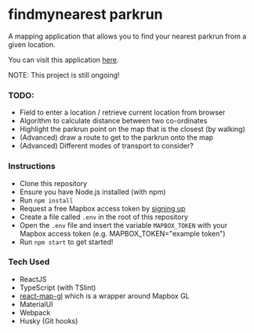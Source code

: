 # findmynearest parkrun

A mapping application that allows you to find your nearest parkrun from a given location.

You can visit this application <a href="https://findmynearest-parkrun.firebaseapp.com/" target="_blank">here</a>. 

NOTE: This project is still ongoing!

### TODO:
- Field to enter a location / retrieve current location from browser
- Algorithm to calculate distance between two co-ordinates
- Highlight the parkrun point on the map that is the closest (by walking)
- (Advanced) draw a route to get to the parkrun onto the map
- (Advanced) Different modes of transport to consider?

### Instructions
- Clone this repository
- Ensure you have Node.js installed (with npm)
- Run `npm install`
- Request a free Mapbox access token by <a href="https://account.mapbox.com/auth/signup/" target="_blank">signing up</a>
- Create a file called `.env` in the root of this repository
- Open the `.env` file and insert the variable `MAPBOX_TOKEN` with your Mapbox access token (e.g. MAPBOX_TOKEN="example token")
- Run `npm start` to get started!

### Tech Used
- ReactJS
- TypeScript (with TSlint)
- <a href="https://github.com/uber/react-map-gl" target="_blank">react-map-gl</a> which is a wrapper around Mapbox GL
- MaterialUI
- Webpack
- Husky (Git hooks)
